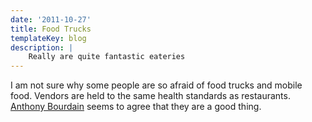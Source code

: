 ```yaml
---
date: '2011-10-27'
title: Food Trucks
templateKey: blog
description: |
    Really are quite fantastic eateries
---
```

I am not sure why some people are so afraid of food trucks and mobile food.  Vendors are held to the same health standards as restaurants.  [Anthony Bourdain](http://mobile-cuisine.com/off-the-wire/anthony-bourdain-shares-his-thoughts-on-food-trucks/) seems to agree that they are a good thing.

